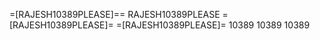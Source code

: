 =[RAJESH10389PLEASE]==
RAJESH10389PLEASE
=[RAJESH10389PLEASE]=
=[RAJESH10389PLEASE]=
10389
10389
10389

